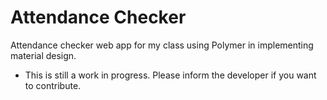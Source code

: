 Attendance Checker
==================

Attendance checker web app for my class using Polymer in implementing material design.

* This is still a work in progress. Please inform the developer if you want to contribute.
